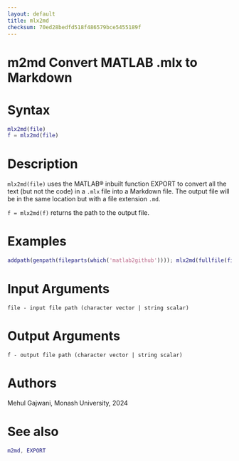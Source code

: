 ```yaml
---
layout: default
title: mlx2md
checksum: 70ed28bedfd518f486579bce5455189f
---
```



 
# m2md Convert MATLAB .mlx to Markdown
 
# Syntax
```matlab
mlx2md(file)
f = mlx2md(file)
```
 
# Description

`mlx2md(file)` uses the MATLAB® inbuilt function EXPORT to convert all the text (but not the code) in a `.mlx` file into a Markdown file. The output file will be in the same location but with a file extension `.md`.


`f = mlx2md(f)` returns the path to the output file.

 
# Examples
```matlab
addpath(genpath(fileparts(which('matlab2github')))); mlx2md(fullfile(fileparts(which('matlab2github')), 'data', 'dummy.mlx'));
```
 
# Input Arguments

`file - input file path (character vector | string scalar)`

 
# Output Arguments

`f - output file path (character vector | string scalar)`

 
# Authors

Mehul Gajwani, Monash University, 2024

 
# See also
```matlab
m2md, EXPORT
```
